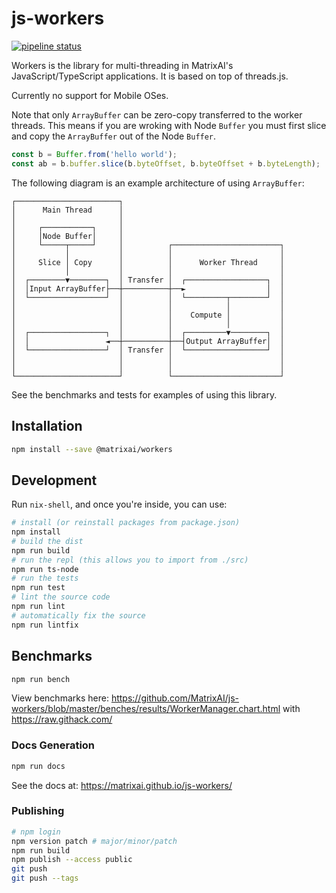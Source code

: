 # js-workers

[![pipeline status](https://gitlab.com/MatrixAI/open-source/js-workers/badges/master/pipeline.svg)](https://gitlab.com/MatrixAI/open-source/js-workers/commits/master)

Workers is the library for multi-threading in MatrixAI's JavaScript/TypeScript applications. It is based on top of threads.js.

Currently no support for Mobile OSes.

Note that only `ArrayBuffer` can be zero-copy transferred to the worker threads. This means if you are wroking with Node `Buffer` you must first slice and copy the `ArrayBuffer` out of the Node `Buffer`.

```ts
const b = Buffer.from('hello world');
const ab = b.buffer.slice(b.byteOffset, b.byteOffset + b.byteLength);
```

The following diagram is an example architecture of using `ArrayBuffer`:

```
┌───────────────────────┐
│      Main Thread      │
│                       │
│     ┌───────────┐     │
│     │Node Buffer│     │
│     └─────┬─────┘     │          ┌────────────────────────┐
│           │           │          │                        │
│     Slice │ Copy      │          │      Worker Thread     │
│           │           │          │                        │
│  ┌────────▼────────┐  │ Transfer │  ┌──────────────────┐  │
│  │Input ArrayBuffer├──┼──────────┼──►                  │  │
│  └─────────────────┘  │          │  └─────────┬────────┘  │
│                       │          │            │           │
│                       │          │    Compute │           │
│                       │          │            │           │
│  ┌─────────────────┐  │          │  ┌─────────▼────────┐  │
│  │                 ◄──┼──────────┼──┤Output ArrayBuffer│  │
│  └─────────────────┘  │ Transfer │  └──────────────────┘  │
│                       │          │                        │
│                       │          │                        │
└───────────────────────┘          └────────────────────────┘
```

See the benchmarks and tests for examples of using this library.

## Installation

```sh
npm install --save @matrixai/workers
```

## Development

Run `nix-shell`, and once you're inside, you can use:

```sh
# install (or reinstall packages from package.json)
npm install
# build the dist
npm run build
# run the repl (this allows you to import from ./src)
npm run ts-node
# run the tests
npm run test
# lint the source code
npm run lint
# automatically fix the source
npm run lintfix
```

## Benchmarks

```sh
npm run bench
```

View benchmarks here: https://github.com/MatrixAI/js-workers/blob/master/benches/results/WorkerManager.chart.html with https://raw.githack.com/

### Docs Generation

```sh
npm run docs
```

See the docs at: https://matrixai.github.io/js-workers/

### Publishing

```sh
# npm login
npm version patch # major/minor/patch
npm run build
npm publish --access public
git push
git push --tags
```
